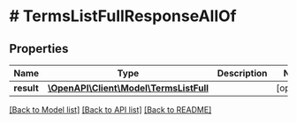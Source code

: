 # # TermsListFullResponseAllOf

## Properties

Name | Type | Description | Notes
------------ | ------------- | ------------- | -------------
**result** | [**\OpenAPI\Client\Model\TermsListFull**](TermsListFull.md) |  | [optional]

[[Back to Model list]](../../README.md#models) [[Back to API list]](../../README.md#endpoints) [[Back to README]](../../README.md)

